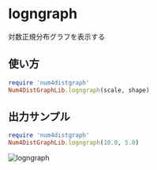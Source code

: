 logngraph
=========
対数正規分布グラフを表示する

## 使い方

```ruby
require 'num4distgraph'
Num4DistGraphLib.logngraph(scale, shape)
```

## 出力サンプル

```ruby
require 'num4distgraph'
Num4DistGraphLib.logngraph(10.0, 5.0)
```
![logngraph](images/lognGraph.jpg)


